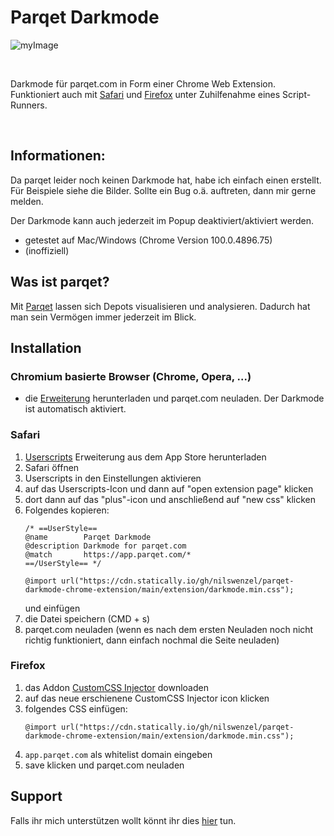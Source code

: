 # Parqet Darkmode
![myImage](../docs/gifs/readme_images.gif)

<br/>

Darkmode für parqet.com in Form einer Chrome Web Extension. <br/>
Funktioniert auch mit [Safari](#safari) und [Firefox](#firefox) unter Zuhilfenahme eines Script-Runners.

<br/>

## Informationen:
Da parqet leider noch keinen Darkmode hat, habe ich einfach einen erstellt. Für Beispiele siehe die Bilder. Sollte ein Bug o.ä. auftreten, dann mir gerne melden.

Der Darkmode kann auch jederzeit im Popup deaktiviert/aktiviert werden.

- getestet auf Mac/Windows (Chrome Version 100.0.4896.75)
- (inoffiziell)

## Was ist parqet?
Mit [Parqet](https://www.parqet.com) lassen sich Depots visualisieren und analysieren. Dadurch hat man sein Vermögen immer jederzeit im Blick.

## Installation

### Chromium basierte Browser (Chrome, Opera, ...)
- die [Erweiterung](https://chrome.google.com/webstore/detail/parqet-darkmode/jfhpcliegfecjhjehclnhnngbjndodoj?hl) herunterladen und parqet.com neuladen. Der Darkmode ist automatisch aktiviert.

### Safari
1. [Userscripts](https://apps.apple.com/us/app/userscripts/id1463298887) Erweiterung aus dem App Store herunterladen
2. Safari öffnen
3. Userscripts in den Einstellungen aktivieren
4. auf das Userscripts-Icon und dann auf "open extension page" klicken
5. dort dann auf das "plus"-icon und anschließend auf "new css" klicken
6. Folgendes kopieren:
    ```
    /* ==UserStyle==
    @name        Parqet Darkmode
    @description Darkmode for parqet.com
    @match       https://app.parqet.com/*
    ==/UserStyle== */

    @import url("https://cdn.statically.io/gh/nilswenzel/parqet-darkmode-chrome-extension/main/extension/darkmode.min.css");
    ```
    und einfügen
7. die Datei speichern (CMD + s)
8. parqet.com neuladen (wenn es nach dem ersten Neuladen noch nicht richtig funktioniert, dann einfach nochmal die Seite neuladen)

### Firefox
1. das Addon [CustomCSS Injector](https://addons.mozilla.org/de/firefox/addon/customcss-injector/) downloaden
2. auf das neue erschienene CustomCSS Injector icon klicken
3. folgendes CSS einfügen:
    ```
    @import url("https://cdn.statically.io/gh/nilswenzel/parqet-darkmode-chrome-extension/main/extension/darkmode.min.css");
    ```
4. `app.parqet.com` als whitelist domain eingeben
5. save klicken und parqet.com neuladen

## Support
Falls ihr mich unterstützen wollt könnt ihr dies [hier](https://www.paypal.com/paypalme/nilswenzel01) tun.